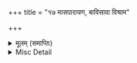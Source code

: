 +++
title = "१७ मासपारायण, बाविसावा विश्राम"

+++


<details><summary>मूलम् (समाप्तिः)</summary>

इति श्रीमद्रामचरितमानसे सकलकलिकलुषविध्वंसने तृतीयः सोपानः समाप्तः।  
कलियुगाच्या संपूर्ण पापांचा विध्वंस करणाऱ्या श्रीरामचरितमानसाचा हा तिसरा सोपान समाप्त झाला.  
(अरण्यकाण्ड समाप्त)
</details>

<details><summary>Misc Detail</summary>

॥ श्रीजानकीवल्लभो विजयते॥  
श्रीरामचरितमानस (चतुर्थ सोपान)
</details>
